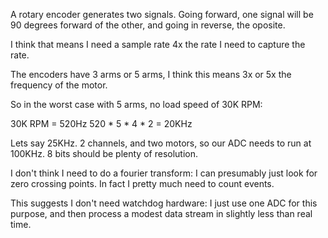 
A rotary encoder generates two signals. Going forward, one signal will
be 90 degrees forward of the other, and going in reverse, the oposite.

I think that means I need a sample rate 4x the rate I need to capture
the rate.

The encoders have 3 arms or 5 arms, I think this means 3x or 5x the
frequency of the motor.

So in the worst case with 5 arms, no load speed of 30K RPM:

30K RPM = 520Hz
520 * 5 * 4 * 2 = 20KHz

Lets say 25KHz. 2 channels, and two motors, so our ADC needs to run at 100KHz.
8 bits should be plenty of resolution.

I don't think I need to do a fourier transform: I can presumably just look for
zero crossing points. In fact I pretty much need to count events.

This suggests I don't need watchdog hardware: I just use one ADC for this purpose,
and then process a modest data stream in slightly less than real time.

